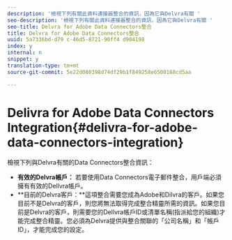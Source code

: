 ```yaml
---
description: '檢視下列有關此資料連接器整合的資訊，因為它與Delvra有關 '
seo-description: '檢視下列有關此資料連接器整合的資訊，因為它與Delvra有關 '
seo-title: Delvra for Adobe Data Connectors整合
title: Delvra for Adobe Data Connectors整合
uuid: 5a7336bd-d79 c-46d5-8721-90ff4 d904198
index: y
internal: n
snippet: y
translation-type: tm+mt
source-git-commit: 5e22d080398d74df29b1f849258e6500168cd5aa

---
```



# Delivra for Adobe Data Connectors Integration{#delivra-for-adobe-data-connectors-integration}

檢視下列與Delvra有關的Data Connectors整合資訊：

* **有效的Delvra帳戶：** 若要使用Data Connectors電子郵件整合，用戶端必須擁有有效的Dellvra帳戶。
* **目前的Delvra客戶：**這項整合需要您成為Adobe和Dilvra的客戶。如果您目前不是Delvra的客戶，則您將無法取得完成整合精靈所需的資訊。如果您目前是Delvra的客戶，則需要您的Dellvra帳戶ID或清單名稱(指派給您的組織)才能完成整合精靈。您必須為Delvra提供與整合關聯的「公司名稱」和「帳戶ID」，才能完成您的設定。

